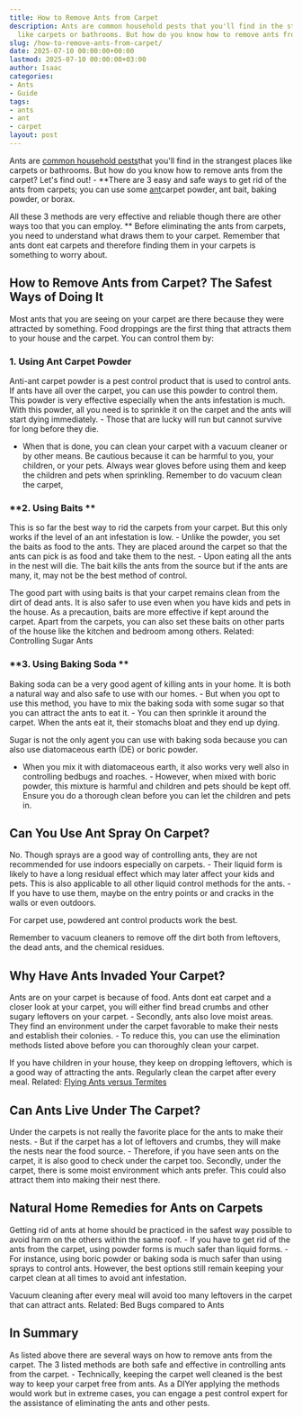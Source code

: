 ```yaml
---
title: How to Remove Ants from Carpet
description: Ants are common household pests that you'll find in the strangest places
  like carpets or bathrooms. But how do you know how to remove ants from the carpet?
slug: /how-to-remove-ants-from-carpet/
date: 2025-07-10 00:00:00+00:00
lastmod: 2025-07-10 00:00:00+03:00
author: Isaac
categories:
- Ants
- Guide
tags:
- ants
- ant
- carpet
layout: post
---
```

Ants are [common household pests](https://pestpolicy.com/what-attracts-carpenter-ants-in-a-home/)that you'll find in the strangest places like carpets or bathrooms. But how do you know how to remove ants from the carpet? Let's find out! - **There are 3 easy and safe ways to get rid of the ants from carpets; you can use some [ant](https://pestpolicy.com/ant-control-in-federal-way/)carpet powder, ant bait, baking powder, or borax.

All these 3 methods are very effective and reliable though there are other ways too that you can employ. ** Before eliminating the ants from carpets, you need to understand what draws them to your carpet. Remember that ants dont eat carpets and therefore finding them in your carpets is something to worry about.

##  How to Remove Ants from Carpet? The Safest Ways of Doing It

Most ants that you are seeing on your carpet are there because they were attracted by something. Food droppings are the first thing that attracts them to your house and the carpet. You can control them by:

###  **1. Using Ant Carpet Powder**

Anti-ant carpet powder is a pest control product that is used to control ants. If ants have all over the carpet, you can use this powder to control them. This powder is very effective especially when the ants infestation is much. With this powder, all you need is to sprinkle it on the carpet and the ants will start dying immediately. - Those that are lucky will run but cannot survive for long before they die.

- When that is done, you can clean your carpet with a vacuum cleaner or by other means. Be cautious because it can be harmful to you, your children, or your pets. Always wear gloves before using them and keep the children and pets when sprinkling. Remember to do vacuum clean the carpet,

###  **2. Using Baits **

This is so far the best way to rid the carpets from your carpet. But this only works if the level of an ant infestation is low. - Unlike the powder, you set the baits as food to the ants. They are placed around the carpet so that the ants can pick is as food and take them to the nest. - Upon eating all the ants in the nest will die. The bait kills the ants from the source but if the ants are many, it, may not be the best method of control.

The good part with using baits is that your carpet remains clean from the dirt of dead ants. It is also safer to use even when you have kids and pets in the house. As a precaution, baits are more effective if kept around the carpet. Apart from the carpets, you can also set these baits on other parts of the house like the kitchen and bedroom among others. Related: Controlling Sugar Ants

###  **3. Using Baking Soda **

Baking soda can be a very good agent of killing ants in your home. It is both a natural way and also safe to use with our homes. - But when you opt to use this method, you have to mix the baking soda with some sugar so that you can attract the ants to eat it. - You can then sprinkle it around the carpet. When the ants eat it, their stomachs bloat and they end up dying.

Sugar is not the only agent you can use with baking soda because you can also use diatomaceous earth (DE) or boric powder.

- When you mix it with diatomaceous earth, it also works very well also in controlling bedbugs and roaches. - However, when mixed with boric powder, this mixture is harmful and children and pets should be kept off. Ensure you do a thorough clean before you can let the children and pets in.

##  **Can You Use Ant Spray On Carpet?**

No. Though sprays are a good way of controlling ants, they are not recommended for use indoors especially on carpets. - Their liquid form is likely to have a long residual effect which may later affect your kids and pets. This is also applicable to all other liquid control methods for the ants. - If you have to use them, maybe on the entry points or and cracks in the walls or even outdoors.

For carpet use, powdered ant control products work the best.

Remember to vacuum cleaners to remove off the dirt both from leftovers, the dead ants, and the chemical residues.

##  **Why Have Ants Invaded Your Carpet?**

Ants are on your carpet is because of food. Ants dont eat carpet and a closer look at your carpet, you will either find bread crumbs and other sugary leftovers on your carpet. - Secondly, ants also love moist areas. They find an environment under the carpet favorable to make their nests and establish their colonies. - To reduce this, you can use the elimination methods listed above before you can thoroughly clean your carpet.

If you have children in your house, they keep on dropping leftovers, which is a good way of attracting the ants. Regularly clean the carpet after every meal. Related: [Flying Ants versus Termites](https://pestpolicy.com/flying-ants-vs-termites/)

##  **Can Ants Live Under The Carpet?**

Under the carpets is not really the favorite place for the ants to make their nests. - But if the carpet has a lot of leftovers and crumbs, they will make the nests near the food source. - Therefore, if you have seen ants on the carpet, it is also good to check under the carpet too. Secondly, under the carpet, there is some moist environment which ants prefer. This could also attract them into making their nest there.

##  Natural Home Remedies for Ants on Carpets

Getting rid of ants at home should be practiced in the safest way possible to avoid harm on the others within the same roof. - If you have to get rid of the ants from the carpet, using powder forms is much safer than liquid forms. - For instance, using boric powder or baking soda is much safer than using sprays to control ants. However, the best options still remain keeping your carpet clean at all times to avoid ant infestation.

Vacuum cleaning after every meal will avoid too many leftovers in the carpet that can attract ants. Related: Bed Bugs compared to Ants

##  In Summary

As listed above there are several ways on how to remove ants from the carpet. The 3 listed methods are both safe and effective in controlling ants from the carpet. - Technically, keeping the carpet well cleaned is the best way to keep your carpet free from ants. As a DIYer applying the methods would work but in extreme cases, you can engage a pest control expert for the assistance of eliminating the ants and other pests.
